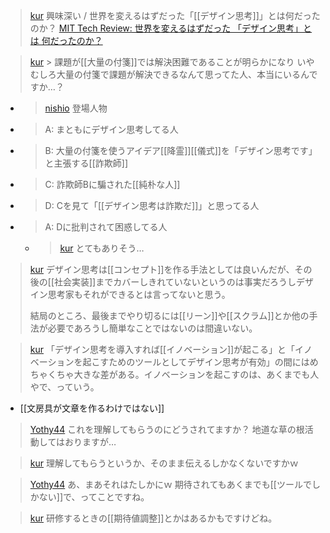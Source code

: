 
> [kur](https://twitter.com/kur/status/1644185441284014080) 興味深い / 世界を変えるはずだった「[[デザイン思考]]」とは何だったのか？
> [MIT Tech Review: 世界を変えるはずだった 「デザイン思考」とは 何だったのか？](https://www.technologyreview.jp/s/299075/design-thinking-was-supposed-to-fix-the-world-where-did-it-go-wrong/)

> [kur](https://twitter.com/kur/status/1644185795576885248) > 課題が[[大量の付箋]]では解決困難であることが明らかになり
>  いやむしろ大量の付箋で課題が解決できるなんて思ってた人、本当にいるんですか…？
- > [nishio](https://twitter.com/nishio/status/1644186821092593665) 登場人物
- >  A: まともにデザイン思考してる人
- >  B: 大量の付箋を使うアイデア[[降霊]][[儀式]]を「デザイン思考です」と主張する[[詐欺師]]
- >  C: 詐欺師Bに騙された[[純朴な人]]
- >  D: Cを見て「[[デザイン思考は詐欺だ]]」と思ってる人
- >  A: Dに批判されて困惑してる人
    - > [kur](https://twitter.com/kur/status/1644187074847985667) とてもありそう…


> [kur](https://twitter.com/kur/status/1644187030006693888) デザイン思考は[[コンセプト]]を作る手法としては良いんだが、その後の[[社会実装]]までカバーしきれていないというのは事実だろうしデザイン思考家もそれができるとは言ってないと思う。
>
>  結局のところ、最後までやり切るには[[リーン]]や[[スクラム]]とか他の手法が必要であろうし簡単なことではないのは間違いない。


> [kur](https://twitter.com/kur/status/1644195581458550785) 「デザイン思考を導入すれば[[イノベーション]]が起こる」と「イノベーションを起こすためのツールとしてデザイン思考が有効」の間にはめちゃくちゃ大きな差がある。イノベーションを起こすのは、あくまでも人やで、っていう。
- [[文房具が文章を作るわけではない]]

> [Yothy44](https://twitter.com/Yothy44/status/1644217437683089408) これを理解してもらうのにどうされてますか？
>  地道な草の根活動してはおりますが…

> [kur](https://twitter.com/kur/status/1644219886871388162) 理解してもらうというか、そのまま伝えるしかなくないですかｗ

> [Yothy44](https://twitter.com/Yothy44/status/1644220363163959296) あ、まあそれはたしかにｗ
>  期待されてもあくまでも[[ツールでしかない]]で、ってことですね。

> [kur](https://twitter.com/kur/status/1644221502798311425) 研修するときの[[期待値調整]]とかはあるかもですけどね。
